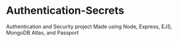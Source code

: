 # Authentication-Secrets
Authentication and Security project
Made using Node, Express, EJS, MongoDB Atlas, and Passport

